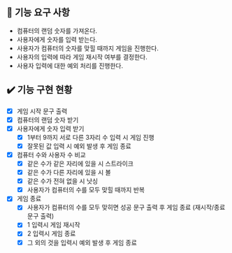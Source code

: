 ## 🚀 기능 요구 사항
- 컴퓨터의 랜덤 숫자를 가져온다.
- 사용자에게 숫자를 입력 받는다.
- 사용자가 컴퓨터의 숫자를 맞힐 때까지 게임을 진행한다.
- 사용자의 입력에 따라 게임 재시작 여부를 결정한다.
- 사용자 입력에 대한 예외 처리를 진행한다.

## ✔️ 기능 구현 현황
- [x] 게임 시작 문구 출력
- [x] 컴퓨터의 랜덤 숫자 받기
- [x] 사용자에게 숫자 입력 받기
  - [x] 1부터 9까지 서로 다른 3자리 수 입력 시 게임 진행
  - [x] 잘못된 값 입력 시 예외 발생 후 게임 종료
- [x] 컴퓨터 수와 사용자 수 비교
  - [x] 같은 수가 같은 자리에 있을 시 스트라이크
  - [x] 같은 수가 다른 자리에 있을 시 볼
  - [x] 같은 수가 전혀 없을 시 낫싱
  - [x] 사용자가 컴퓨터의 수를 모두 맞힐 때까지 반복
- [x] 게임 종료
  - [x] 사용자가 컴퓨터의 수를 모두 맞히면 성공 문구 출력 후 게임 종료 (재시작/종료 문구 출력)
  - [x] 1 입력시 게임 재시작
  - [x] 2 입력시 게임 종료
  - [x] 그 외의 것을 입력시 예외 발생 후 게임 종료
